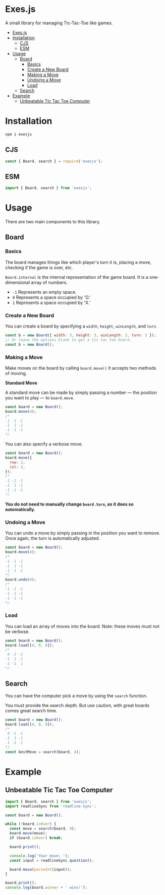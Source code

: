 # Exes.js

A small library for managing Tic-Tac-Toe like games.

- [Exes.js](#exesjs)
- [Installation](#installation)
  - [CJS](#cjs)
  - [ESM](#esm)
- [Usage](#usage)
  - [Board](#board)
    - [Basics](#basics)
    - [Create a New Board](#create-a-new-board)
    - [Making a Move](#making-a-move)
    - [Undoing a Move](#undoing-a-move)
    - [Load](#load)
  - [Search](#search)
- [Example](#example)
  - [Unbeatable Tic Tac Toe Computer](#unbeatable-tic-tac-toe-computer)

# Installation

```sh
npm i exesjs
```

## CJS

```js
const { Board, search } = require('exesjs');
```

## ESM

```js
import { Board, search } from 'exesjs';
```

# Usage

There are two main components to this library.

## Board

### Basics

The board manages things like which player's turn it is, placing a move, checking if the game is over, etc.

`Board.internal` is the internal representation of the game board. It is a one-dimensional array of numbers.

- `-1` Represents an empty space.
- `0` Represents a space occupied by 'O.'
- `1` Represents a space occupied by 'X.'

### Create a New Board

You can create a board by specifying a `width`, `height`, `winLength`, and `turn`.

```js
const b = new Board({ width: 3, height: 3, winLength: 3, turn: 1 });
// Or leave the options blank to get a tic tac toe board.
const b = new Board();
```

### Making a Move

Make moves on the board by calling `board.move()`
It accepts two methods of moving.

**Standard Move**

A standard move can be made by simply passing a number — the position you want to play — to `board.move`.

```js
const board = new Board();
board.move(4);
/*
-1 -1 -1
-1  1 -1
-1 -1 -1
*/
```

You can also specify a verbose move.

```js
const board = new Board();
board.move({
  row: 2,
  col: 2,
});
/*
-1 -1 -1
-1  1 -1
-1 -1 -1
*/
```

**You do not need to manually change `board.turn`, as it does so automatically.**

### Undoing a Move

You can undo a move by simply passing in the position you want to remove. Once again, the turn is automatically adjusted.

```js
const board = new Board();
board.move(4);
/*
-1 -1 -1
-1  1 -1
-1 -1 -1
*/
board.undo(4);
/*
-1 -1 -1
-1 -1 -1
-1 -1 -1
*/
```

### Load

You can load an array of moves into the board.
Note: these moves must not be verbose.

```js
const board = new Board();
board.load([4, 0, 8]);
/*
 0 -1 -1
-1  1 -1
-1 -1  1
*/
```

## Search

You can have the computer pick a move by using the `search` function.

You must provide the search depth. But use caution, with great boards comes great search time.

```js
const board = new Board();
board.load([4, 0, 8]);
/*
 0 -1 -1
-1  1 -1
-1 -1  1
*/
const bestMove = search(board, 4);
```

# Example

## Unbeatable Tic Tac Toe Computer

```js
import { Board, search } from 'exesjs';
import readlineSync from 'readline-sync';

const board = new Board();

while (!board.isOver) {
  const move = search(board, 9);
  board.move(move);
  if (board.isOver) break;

  board.print();

  console.log('Your move: ');
  const input = readlineSync.question();

  board.move(parseInt(input));
}

board.print();
console.log(board.winner + ' wins!');
```
